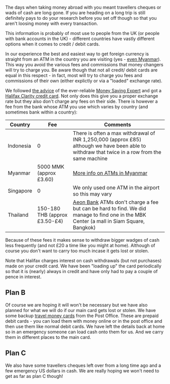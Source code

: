 The days when taking money abroad with you meant travellers cheques or wads of cash are long gone. If you are heading on a long trip is still definitely pays to do your research before you set off though so that you aren't loosing money with every transaction.

<div class="alert alert-info">This information is probably of most use to people from the UK (or people with bank accounts in the UK) - different countries have vastly different options when it comes to credit / debit cards.</div>

In our experience the best and easiest way to get foreign currency is straight from an ATM in the country you are visiting (yes - [even Myanmar](/travel-tips/myanmar/money-in-myanmar/)). This way you avoid the various fees and commissions that money changers will try to charge you. Be aware though that not all credit/ debit cards are equal in this respect - in fact, most will try to charge you fees and commissions of their own (either explictly or via a "loaded" exchange rate).

We followed [the advice](#) of the ever-reliable [Money Saving Expert](http://www.moneysavingexpert.com) and got a [Halifax Clarity credit card](#). Not only does this give you a proper exchange rate but they also don't charge any fees on their side. There is however a fee from the bank whose ATM you use which varies by country (and sometimes bank within a country):

| Country | Fee | Comments |
| ------- | --- | -------- |
| Indonesia | 0 | There is often a max withdrawal of INR 1,250,000 (approx £85) although we have been able to withdraw that twice in a row from the same machine |
| Myanmar | 5000 MMK (approx £3.60) | [More info on ATMs in Myanmar](/travel-tips/myanmar/money-in-myanmar/) |
| Singapore | 0 | We only used one ATM in the airport so this may vary |
| Thailand | 150-180 THB (approx £3.50-£4) | [Aeon Bank](#) ATMs don't charge a fee but can be hard to find. We did manage to find one in the MBK Center (a mall in Siam Square, Bangkok) |

Because of these fees it makes sense to withdraw bigger wadges of cash less frequently (and not £20 a time like you might at home). Although of course you don't want to carry too much incase it gets lost or stolen.

Note that Halifax charges interest on cash withdrawals (but not purchases) made on your credit card. We have been "loading up" the card periodically so that it is (nearly) always in credit and have only had to pay a couple of pence in interest.

## Plan B

Of course we are hoping it will won't be necessary but we have also planned for what we will do if our main card gets lost or stolen. We have some backup [travel money cards](#) from the Post Office. These are prepaid debit cards - you can load them with money online or in the post office and then use them like normal debit cards. We have left the details back at home so in an emergency someone can load cash onto them for us. And we carry them in different places to the main card.

## Plan C

We also have some travellers cheques left over from a long time ago and a few emergency US dollars in cash. We are really hoping we won't need to get as far as plan C though!
